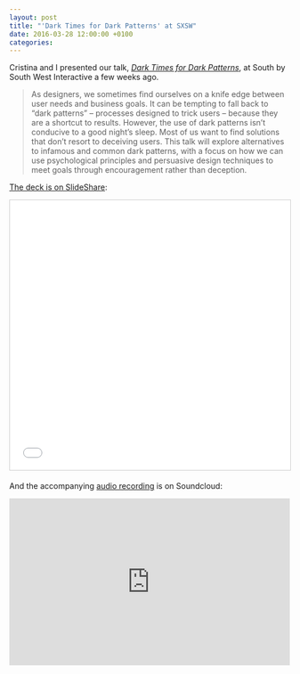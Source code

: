 ```yaml
---
layout: post
title: "'Dark Times for Dark Patterns' at SXSW"
date: 2016-03-28 12:00:00 +0100
categories: 
---
```


Cristina and I presented our talk, [*Dark Times for Dark Patterns*](https://schedule.sxsw.com/2016/events/event_PP49272), at South by South West Interactive a few weeks ago.

>As designers, we sometimes find ourselves on a knife edge between user needs and business goals. It can be tempting to fall back to “dark patterns” – processes designed to trick users – because they are a shortcut to results. However, the use of dark patterns isn’t conducive to a good night’s sleep. Most of us want to find solutions that don’t resort to deceiving users. This talk will explore alternatives to infamous and common dark patterns, with a focus on how we can use psychological principles and persuasive design techniques to meet goals through encouragement rather than deception.

[The deck is on SlideShare](href="//www.slideshare.net/criviga/dark-times-for-dark-patterns-59440001):

<iframe src="//www.slideshare.net/slideshow/embed_code/key/pc8lAOeFyQ8Luh" width="595" height="485" frameborder="0" marginwidth="0" marginheight="0" scrolling="no" style="border:1px solid #CCC; border-width:1px; margin-bottom:5px; max-width: 100%;" allowfullscreen> </iframe>

And the accompanying [audio recording](https://soundcloud.com/officialsxsw/dark-times-for-dark-patterns-ethical-alternatives-sxsw-interactive-2016) is on Soundcloud:

<iframe width="100%" height="300" scrolling="no" frameborder="no" allow="autoplay" src="https://w.soundcloud.com/player/?url=https%3A//api.soundcloud.com/tracks/251890668&color=%23ff5500&auto_play=false&hide_related=false&show_comments=true&show_user=true&show_reposts=false&show_teaser=true&visual=true"></iframe>

